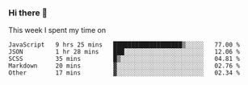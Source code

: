 ### Hi there 👋

<!--
**qiruohan/qiruohan** is a ✨ _special_ ✨ repository because its `README.md` (this file) appears on your GitHub profile.

Here are some ideas to get you started:

- 🔭 I’m currently working on ...
- 🌱 I’m currently learning ...
- 👯 I’m looking to collaborate on ...
- 🤔 I’m looking for help with ...
- 💬 Ask me about ...
- 📫 How to reach me: ...
- 😄 Pronouns: ...
- ⚡ Fun fact: ...
-->

This week I spent my time on 
<!--START_SECTION:waka-->
```text
JavaScript   9 hrs 25 mins   ███████████████████▒░░░░░   77.00 % 
JSON         1 hr 28 mins    ███░░░░░░░░░░░░░░░░░░░░░░   12.06 % 
SCSS         35 mins         █▒░░░░░░░░░░░░░░░░░░░░░░░   04.81 % 
Markdown     20 mins         ▓░░░░░░░░░░░░░░░░░░░░░░░░   02.76 % 
Other        17 mins         ▓░░░░░░░░░░░░░░░░░░░░░░░░   02.34 % 
```
<!--END_SECTION:waka-->
